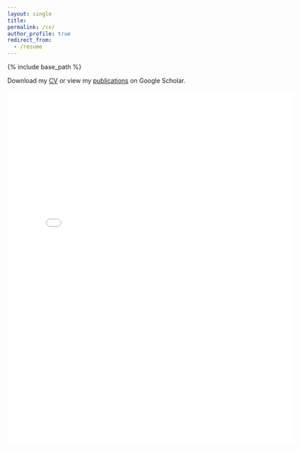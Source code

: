 ```yaml
---
layout: single
title:
permalink: /cv/
author_profile: true
redirect_from:
  - /resume
---
```


{% include base_path %}


Download my [CV](/files/CV_CraigWillis.pdf) or view my [publications](https://scholar.google.com/citations?hl=en&user=CyPstrkAAAAJ&view_op=list_works&sortby=pubdate) on Google Scholar.

<embed src="{{ site.baseurl }}/files/CV_CraigWillis.pdf" width="650" height="800" type='application/pdf'>
